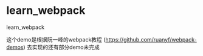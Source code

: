 # learn_webpack
learn_webpack

这个demo是根据阮一峰的webpack教程 (https://github.com/ruanyf/webpack-demos)  去实现的还有部分demo未完成

